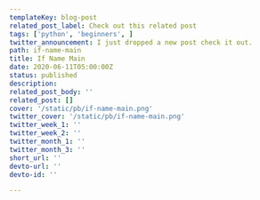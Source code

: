 ```yaml
---
templateKey: blog-post
related_post_label: Check out this related post
tags: ['python', 'beginners', ]
twitter_announcement: I just dropped a new post check it out.
path: if-name-main
title: If Name Main
date: 2020-06-11T05:00:00Z
status: published
description:
related_post_body: ''
related_post: []
cover: '/static/pb/if-name-main.png'
twitter_cover: '/static/pb/if-name-main.png'
twitter_week_1: ''
twitter_week_2: ''
twitter_month_1: ''
twitter_month_3: ''
short_url: ''
devto-url: ''
devto-id: ''

---
```


<!--
<p style='text-align: center'>
<a href='https://waylonwalker.com/blog/if-name-main'>
  <img
    style='width:500px; max-width:80%; margin: auto;'
    src="https://waylonwalker.com/if-name-main.png"
    alt="Read more from the If Name Main article"
  />
  </a>
</p>

-->
